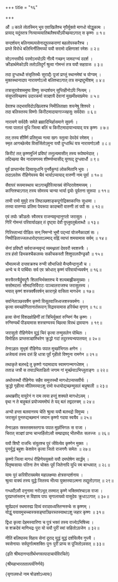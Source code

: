 +++
title = "१६"

+++

औं ॥ काले त्वेतस्मिन् भूय एवाखिलैश्च नृपैर्युक्तो मागधो योद्धुकामः ।  
प्रायाद् यदूंस्तत्र नित्याव्ययातिबलैश्वर्योऽपीच्छयाऽगात् स कृष्णः ॥ १॥

सन्दर्शयन् बलिनामल्पसेनाद्युपस्कराणां बहलोपस्करैश्च ।  
प्राप्ते विरोधे बलिभिर्नीतिमग्र्यां ययौ सरामो दक्षिणाशां रमेशः ॥ २॥

सोऽनन्तवीर्यः परमोऽभयोऽपि नीत्यै गच्छन् जामदग्न्यं ददर्श ।  
क्रीडार्थमेकोऽपि ततोऽतिदुर्गं श्रुत्वा गोमन्तं तत्र ययौ सहाग्रजः ॥ ३॥

तदा दुग्धाब्धौ संसृतिस्थैः सुराद्यैः पूजां प्राप्तुं स्थानमेषां च योग्यम् ।  
मुक्तस्थानादाप नारायणोऽजो बलिश्चाऽगात् तत्र सन्द्रष्टुमीशम् ॥ ४॥

तत्रासुरावेशममुष्य विष्णुः सन्दर्शयन् सुप्तिहीनोऽपि नित्यम् ।  
संसुप्तविच्छश्य उदारकर्मा सञ्ज्ञायै देवानां मुखमीक्ष्याप्रमेयः ॥ ५॥

देवाश्च तद्भावविदोऽखिलाश्च निमीलिताक्षाः शयनेषु शिश्यरे ।  
तदा बलिस्तस्य विष्णोः किरीटमादायागाज्जहसुः सर्वदेवाः ॥ ६॥

नारायणे सर्वदेवैः समेते ब्रह्मादिभिर्हासमाने सुपर्णः ।  
गत्वा पातालं युधि जित्वा बलिं च किरीटमादायाभ्ययाद् यत्र कृष्णः ॥ ७॥

तत् तस्य शीर्ष्णि प्रतिमुच्य नत्वा खगः स्तुत्वा देवदेवं रमेशम् ।  
स्मृत आगच्छेत्येव विसर्जितोऽमुना ययौ दुग्धाब्धिं यत्र नारायणोऽसौ ॥ ८॥

किरीटं तत् कृष्णमूर्ध्नि प्रविष्टं तत्तुल्यमासीत् तस्य रूपेष्वभेदात् ।  
तदिच्छया चैव नारायणस्य शीर्ष्ण्यप्यासीद् युगपद् दुग्धवार्धौ ॥ ९॥

पूर्वं प्राप्तान्येव दिव्यायुधानि पुनर्वैकुण्ठं लोकमितानि भूयः ।  
तदाऽवतेरू रौहिणेयस्य चैवं भार्याऽप्यायाद् वारुणी नाम पूर्वा ॥ १०॥

सैवापरं रूपमास्थाय चाऽगाच्छ्रीरित्याख्यं सेन्दिरावेशमग्र्यम् ।  
कान्तिश्चाऽगात् तस्य सोमस्य चान्या भार्या द्वयोः पूर्वतना सुरूपा ॥ ११॥

ताभी रामो मुमुदे तत्र तिष्ठञ्छशाङ्कपूगोद्रिक्तकान्तिः सुधामा ।  
तस्या वारुण्याः प्रतिमा पेयरूपा कादम्बरी वारुणी तां पपौ सः ॥ १२॥

एवं तयोः क्रीडतोः स्वैरमत्र राजन्यवृन्दानुगतो जरासुतः ।  
गिरिं गोमन्तं परिवार्यादहत् तं दृष्ट्वा देवौ पुप्लुवतुर्बलाब्धौ ॥ १३॥

गिरिस्ताभ्यां पीडितः सन् निमग्नो भूमौ पद्भ्यां योजनैकादशं सः ।  
निष्पीडिताज्जलधारोद्गताऽस्माद् वह्निं व्याप्तं शमयामास सर्वम् ॥ १४॥

सेनां प्रविष्टौ सर्वराजन्यवृन्दं व्यमथ्नातां देववरौ स्वशस्त्रैः ।  
तत्र हंसो डिभकश्चैकलव्यः सकीचकस्तौ शिशुपालपौण्ड्रकौ ॥ १५॥

भौमात्मजो दन्तवक्रश्च रुग्मी सौभाधिपो मैन्दमैन्दानुजौ च ।  
अन्ये च ये पार्थिवाः सर्व एव क्रोधात् कृष्णं परिवार्याभ्यवर्षन् ॥ १६॥

शस्त्रैरस्त्रैर्द्रुमपूगैः शिलाभिर्भक्ताश्च ये शल्यबाह्लीकमुख्याः ।  
ससोमदत्ताः सौमदत्तिर्विराटः पाञ्चालराजश्च जरासुतस्य ।  
भयात् कृष्णं शस्त्रवर्षैरवर्षन् कारागृहे वासिता मागधेन ॥ १७॥

सर्वानेताञ्छरवर्षेण कृष्णो विसूतवाजिध्वजशस्त्रवर्मणः ।  
कृत्वा वमच्छोणितानार्तरूपान् विद्रावयामास हरिर्यथा मृगान् ॥ १८॥

हत्वा सेनां विंशदक्षोहिणीं तां त्रिभिर्युक्तां रुग्मिणं नैव कृष्णः ।  
रुग्मिण्यर्थे पीडयामास शस्त्राण्यस्य च्छित्वा विरथं द्रावयानः ॥ १९॥

जरासुतो रौहिणेयेन युद्धं चिरं कृत्वा तन्मुसलेन पोथितः ।  
विमोहितः प्राप्तसञ्ज्ञश्चिरेण क्रुद्धो गदां तदुरस्यभ्यपातयत् ॥ २०॥

तेनाऽहतः सुभृशं रौहिणेयः पपात मूर्च्छाभिगतः क्षणेन ।  
अजेयत्वं तस्य दत्तं हि धात्रा पूर्वं गृहीतो विष्णुना रामगेन ॥ २१॥

तथाकृते बलभद्रे तु कृष्णो गदामादाय स्वामगान्मागधेशम् ।  
तताड जत्रौ स तयाऽभिताडितो जगाम गां मूर्च्छयाऽभिप्लुताङ्गः ॥ २२॥

अथोत्तस्थौ रौहिणेयः सहैव समुत्तस्थौ मागधोऽप्यग्र्यवीर्यः ।  
क्रुद्धो गृहीत्वा मौलिमस्याऽशु रामो वधायोद्यच्छन्मुसलं बाहुषाली ॥ २३॥

अथाब्रवीद् वायुरेनं न राम त्वया हन्तुं शक्यते मागधोऽयम् ।  
वृथा न ते बाहुबलं प्रयोज्यममोघं ते यद् बलं तद्वदस्त्रम् ॥ २४॥

अन्यो हन्ता बलवानस्य चेति श्रुत्वा ययौ बलभद्रो विमुच्य ।  
जरासुतं पुनरुद्यच्छमानं जघान कृष्णो गदया स्वयैव ॥ २५॥

तेनाऽहतः स्रस्तसमस्तगात्रः पपात मूर्छाभिगतः स राजा ।  
चिरात् सञ्ज्ञां प्राप्य चान्तर्हितोऽसौ सम्प्राद्रवद् भीतभीतः सलज्जः ॥ २६॥

ययौ शिष्टै राजभिः संयुतश्च पुरं जीवेत्येव कृष्णेन मुक्तः ।  
पुनर्युद्धं बहुशः केशवेन कृत्वा जितो राजगणैः समेतः ॥ २७॥

कृष्णो जित्वा मागधं रौहिणेययुक्तो ययौ दमघोषेण सार्द्धम् ।  
पितृष्वसायाः पतिना तेन चोक्तः पूर्वं जितेनापि युधि स्म बान्धवात् ॥ २८॥

यामः पुरं करिवीराख्यमेव महालक्ष्म्याः क्षेत्रसन्दर्शनाय ।  
श्रुत्वा वाक्यं तस्य युद्धे जितस्य भीत्या युक्तस्याऽत्मना तद्युतोऽगात् ॥ २९॥

गन्धर्वोऽसौ दनुनामा नरोऽभूत् तस्मात् कृष्णे भक्तिमांश्चाऽस राजा ।  
पुरप्राप्तांस्तान् स विज्ञाय पापः सृगालाख्यो वासुदेवः क्रुधाऽऽगात् ॥ ३०॥

सूर्यप्रदत्तं रथमारुह्य दिव्यं वरादवध्यस्तिग्मरुचेः स कृष्णम् ।  
योद्धुं ययावमुचच्चास्त्रसङ्घाञ्छिरस्तस्याथाऽशु जहार कृष्णः ॥ ३१॥

द्विधा कृत्वा देहमस्यारिणा च पुत्रं भक्तं तस्य राज्येऽभिषिच्य ।  
स शक्रदेवं माणिभद्रः पुरा यो ययौ पुरीं स्वां सहितोऽग्रजेन ॥ ३२॥

नीतिं बलिष्ठस्य विहाय सेनां दूराद् युद्धं युद्धं दर्शयित्वैव गुप्त्यै ।  
स्वसेनायाः सर्वपूर्णात्मशक्तिः पुनः पुरीं प्राप्य स पूजितोऽवसत् ॥ ३३॥

{इति श्रीमदानन्दतीर्थभगवत्पादाचार्यविरचिते}

{श्रीमहाभारततात्पर्यनिर्णये}

{सृगालवधो नाम षोडशोऽध्यायः}


